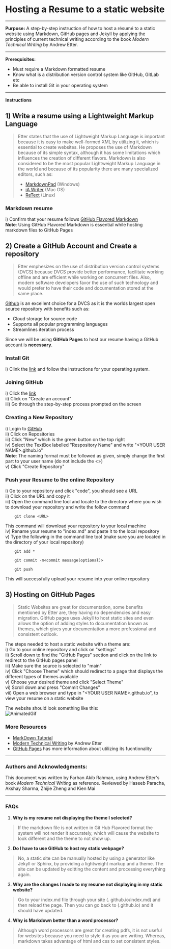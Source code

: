 # Hosting a Resume to a static website
---
**Purpose:** A step-by-step instruction of how to host a résumé to a static website using Markdown, GitHub pages and Jekyll by applying the principles of current technical writing according to the book *Modern Technical Writing* by Andrew Etter. 

---
**Prerequisites:**  
* Must require a Markdown formatted resume  
* Know what is a distribution version control system like GitHub, GitLab etc  
* Be able to install Git in your operating system 
---
**Instructions**  
## 1) Write a resume using a Lightweight Markup Language  
>Etter states that the use of Lightweight Markup Language is important because it is easy to make well-formed XML by utilizing it, which is essential to create websites. He proposes the use of Markdown because of its simple syntax, although it has some limitations which influences the creation of different flavors. Markdown is also considered to be the most popular Lightweight Markup Language in the world and because of its popularity there are many specialized editors, such as:  
>* [MarkdownPad](http://markdownpad.com/) (Windows)
>* [iA Writer](https://ia.net/writer) (Mac OS)
>* [ReText](https://www.linuxhelp.com/how-to-install-retext-7-0-1-on-ubuntu-18-04) (Linux)  

### Markdown resume  
i) Confirm that your resume follows [GitHub Flavored Markdown](https://guides.github.com/features/mastering-markdown/)  
**Note**: Using GitHub Flavored Markdown is essential while hosting markdown files to GitHub Pages




## 2) Create a GitHub Account and Create a repository
>Etter emphesizes on the use of distribution version control systems (DVCS) because DVCS provide better performance, facilitate working offline and are efficient while working on concurrent files. Also, modern software developers favor the use of such technology and would prefer to have their code and documentation stored at the same place.  
  
[Github](https://github.com/) is an excellent choice for a DVCS as it is the worlds largest open source repository with benefits such as:
* Cloud storage for source code
* Supports all popular programming languages 
* Streamlines iteration process

Since we will be using **GitHub Pages** to host our resume having a GitHub account is **necessary**.

### Install Git
i) Clink the [link](https://git-scm.com/book/en/v2/Getting-Started-Installing-Git) and follow the instructions for your operating system.

### Joining GitHub  
i) Click the [link](https://github.com/login)   
ii) Click on "Create an account"  
iii) Go through the step-by-step process prompted on the screen  

### Creating a New Repository
i) Login to [GitHub](www.github.com)   
ii) Click on Repositories    
iii) Click "New" which is the green button on the top right  
iv) Select the TextBox labelled "Respository Name" and write "\<YOUR USER NAME\>.github.io"  
**Note**: The naming format must be followed as given, simply change the first part to your user name (do not include the <>)  
v) Click "Create Repository"  

### Push your Resume to the online Repository    
i) Go to your repository and click "code", you should see a URL  
ii) Click on the URL and copy it  
iii) Open the command line tool and locate to the directory where you wish to download your repository and write the follow command  
```
	git clone <URL>
```  
This command will download your repository to your local machine  
iv) Rename your resume to "index.md" and paste it to the local repository  
v) Type the following in the command line tool (make sure you are located in the directory of your local repository) 
```
	git add *
```  
```
	git commit -m<commit message(optional)>
```  
```
	git push
```  
This will successfully upload your resume into your online repository  



## 3) Hosting on GitHub Pages  
>Static Websites are great for documentation, some benefits mentioned by Etter are, they having no dependencies and easy migration.
GitHub pages uses Jekyll to host static sites and even allows the option of adding styles to documentation known as themes, which gives your documentation a more professional and consistent outlook.

The steps needed to host a static website with a theme are:  
i) Go to your online repository and click on "settings"  
ii) Scroll down to find the "GitHub Pages" section and click on the link to redirect to the GitHub pages panel  
iii) Make sure the source is selected to "main"  
iv) Click "Choose Theme" which should redirect to a page that displays the different types of themes available  
v) Choose your desired theme and click "Select Theme"  
vi) Scroll down and press "Commit Changes"  
vii) Open a web browser and type in "\<YOUR USER NAME\>.github.io", to view your resume on a static website  


The website should look something like this:  
![AnimatedGif](https://media.giphy.com/media/eLSfc5a1vWQ9KyJDQu/giphy.gif)


### More Resources
* [MarkDown Tutorial](https://www.markdowntutorial.com/)  
* [Modern Technical Writing](https://www.amazon.ca/Modern-Technical-Writing-Introduction-Documentation-ebook/dp/B01A2QL9SS) by Andrew Etter  
* [GitHub Pages](https://pages.github.com/) has more information about utilizing its fucntionality 

---

### Authors and Acknowledgments:   
This document was written by Farhan Akib Rahman, using Andrew Etter's book *Modern Technical Writing* as reference. Reviewed by Haseeb Paracha, Akshay Sharma, Zhijie Zheng and Kien Mai

---
### FAQs

1) **Why is my resume not displaying the theme I selected?**  
>If the markdown file is not written in Git Hub Flavored format the system will not render it accurately, which will cause the website to look different and the theme to not show up.

2) **Do I have to use GitHub to host my static webpage?**  
>No, a static site can be manually hosted by using a generator like Jekyll or Sphinx, by providing a lightweight markup and a theme. The site can be updated by editting the content and processing everything again.  

3) **Why are the changes I made to my resume not displaying in my static website?**  
>Go to your index.md file through your site (<username>. github.io/index.md) and then reload the page. Then you can go back to (<username>.github.io) and it should have updated.

4) **Why is Markdown better than a word processor?**  
>Although word processors are great for creating pdfs, it is not useful for websites because you need to style it as you are writing. Whereas, markdown takes advantage of html and css to set consistent styles.










